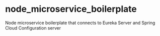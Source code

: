 # node_microservice_boilerplate
Node microservice boilerplate that connects to Eureka Server and Spring Cloud Configuration server
